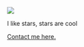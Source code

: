 <img align="center" src="https://github-readme-stats.vercel.app/api?username=ethanaobrien&count_private=true&border_radius=8&theme=tokyonight&include_all_commits=true">

I like stars, stars are cool

[Contact me here.](https://matrix.to/#/@ethan:m.ethanthesleepy.one)
